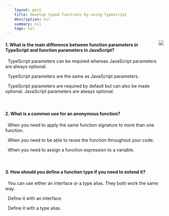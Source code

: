 ```yaml
---
    layout: post
    title: Develop typed functions by using TypeScript 
    description: nil
    summary: nil
    tags: nil
---
```



 <a target="_blank" href="https://docs.microsoft.com/en-us/learn/modules/typescript-develop-typed-functions/8-knowledge-check/"><i class="fas fa-external-link-alt"></i> </a>
 <img align="right" src="https://docs.microsoft.com/en-us/learn/achievements/typescript/typescript-develop-typed-functions.svg">
####  1. What is the main difference between function parameters in TypeScript and function parameters in JavaScript?


<i class='fas fa-check-square' style='color: Dodgerblue;'></i> &nbsp;&nbsp;TypeScript parameters can be required whereas JavaScript parameters are always optional.

<i class='far fa-square'></i> &nbsp;&nbsp;TypeScript parameters are the same as JavaScript parameters.

<i class='far fa-square'></i> &nbsp;&nbsp;TypeScript parameters are required by default but can also be made optional. JavaScript parameters are always optional.
<br />
<br />
<br />

####  2. What is a common use for an anonymous function?


<i class='far fa-square'></i> &nbsp;&nbsp;When you need to apply the same function signature to more than one function.

<i class='far fa-square'></i> &nbsp;&nbsp;When you need to be able to reuse the function throughout your code.

<i class='fas fa-check-square' style='color: Dodgerblue;'></i> &nbsp;&nbsp;When you need to assign a function expression to a variable.
<br />
<br />
<br />

####  3. How should you define a function type if you need to extend it?


<i class='far fa-square'></i> &nbsp;&nbsp;You can use either an interface or a type alias. They both work the same way.

<i class='fas fa-check-square' style='color: Dodgerblue;'></i> &nbsp;&nbsp;Define it with an interface.

<i class='far fa-square'></i> &nbsp;&nbsp;Define it with a type alias.
<br />
<br />
<br />
